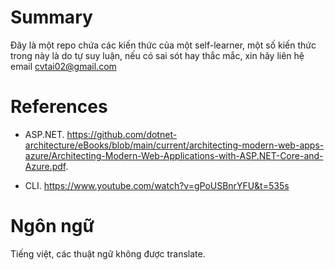 # Summary
Đây là một repo chứa các kiến thức của một self-learner, một số kiến thức trong này là do tự suy luận, nếu có sai sót hay thắc mắc, xin hãy liên hệ email cvtai02@gmail.com

# References
- ASP.NET. https://github.com/dotnet-architecture/eBooks/blob/main/current/architecting-modern-web-apps-azure/Architecting-Modern-Web-Applications-with-ASP.NET-Core-and-Azure.pdf.

- CLI. https://www.youtube.com/watch?v=gPoUSBnrYFU&t=535s


# Ngôn ngữ 
Tiếng việt, các thuật ngữ không được translate.

‌
